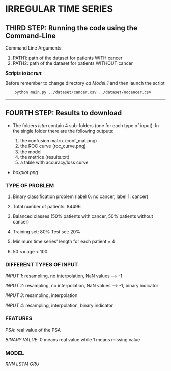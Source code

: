 # IRREGULAR TIME SERIES
## THIRD STEP: Running the code using the Command-Line
Command Line Arguments:
1. PATH1: path of the dataset for patients WITH cancer 
2. PATH2: path of the dataset for patients WITHOUT cancer

***Scripts to be run***:

Before remember to change directory *cd Model_1* and then launch the script
```bash
    python main.py ../dataset/cancer.csv ../dataset/nocancer.csv 
```
***
## FOURTH STEP: Results to download
* The folders *lstm* contain 4 sub-folders (one for each type of input). In the single folder there are the following outputs:
  1. the confusion matrix (conf_mat.png)
  2. the ROC curve (roc_curve.png)
  3. the model 
  4. the metrics (results.txt)
  5. a table with accuracy/loss curve

* *boxplot.png* 

### TYPE OF PROBLEM

1. Binary classification problem (label 0: no cancer, label 1: cancer)

2. Total number of patients: 84496

3. Balanced classes (50% patients with cancer, 50% patients without cancer)


4. Training set: 80% Test set: 20% 


5. Minimum time series' length for each patient = 4


6. 50 <= age < 100


### DIFFERENT TYPES OF INPUT
*INPUT 1*: resampling, no interpolation, NaN values --> -1

*INPUT 2*: resampling, no interpolation, NaN values --> -1, binary indicator

*INPUT 3*: resampling, interpolation

*INPUT 4*: resampling, interpolation, binary indicator

### FEATURES
*PSA*: real value of the PSA

*BINARY VALUE*: 0 means real value while 1 means missing value


### MODEL

*RNN*
*LSTM*
*GRU*



